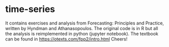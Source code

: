 # time-series
It contains exercises and analysis from Forecasting: Principles and Practice, written by Hyndman and Athanasopoulos.
The original code is in R but all the analysis is reimplemented in python (jupyter notebook).
The textbook can be found in https://otexts.com/fpp2/intro.html
Cheers!
